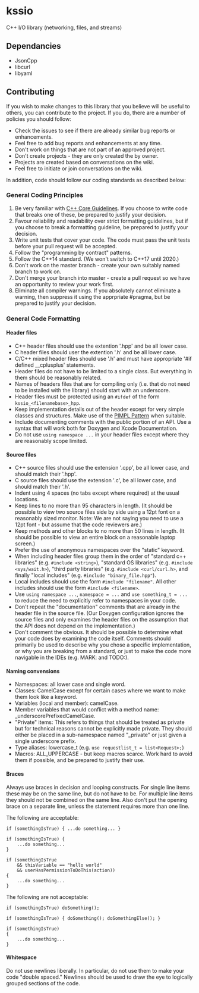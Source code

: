 # kssio
C++ I/O library (networking, files, and streams)

## Dependancies

* JsonCpp
* libcurl
* libyaml

## Contributing

If you wish to make changes to this library that you believe will be useful to others, you can
contribute to the project. If you do, there are a number of policies you should follow:

* Check the issues to see if there are already similar bug reports or enhancements.
* Feel free to add bug reports and enhancements at any time.
* Don't work on things that are not part of an approved project.
* Don't create projects - they are only created the by owner.
* Projects are created based on conversations on the wiki.
* Feel free to initiate or join conversations on the wiki.

In addition, code should follow our coding standards as described below:

### General Coding Principles

1. Be very familiar with [C++ Core Guidelines](http://isocpp.github.io/CppCoreGuidelines/CppCoreGuidelines).
If you choose to write code that breaks one of these, be prepared to justify your decision.
2. Favour reliability and readability over strict formatting guidelines, but if you choose to break a 
formatting guideline, be prepared to justify your decision.
3. Write unit tests that cover your code. The code must pass the unit tests before your pull request will be accepted.
4. Follow the "programming by contract" patterns. 
5. Follow the C++14 standard. (We won't switch to C++17 until 2020.)
6. Don't work on the master branch - create your own suitably named branch to work on.
7. Don't merge your branch into master - create a pull request so we have an opportunity to review your work first.
8. Eliminate all compiler warnings. If you absolutely cannot eliminate a warning, then suppress it
using the apprpriate #pragma, but be prepared to justify your decision.

### General Code Formatting

#### Header files

* C++ header files should use the extention '.hpp' and be all lower case.
* C header files should user the extention '.h' and be all lower case.
* C/C++ mixed header files should use '.h' and must have appropriate '#if defined __cplusplus' statements.
* Header files do not have to be limited to a single class. But everything in them should be
reasonably related.
* Names of headers files that are for compiling only (i.e. that do not need to be installed with the library) should start with an underscore.
* Header files must be protected using an `#ifdef` of the form `kssio_<filenamebase>_hpp`.
* Keep implementation details out of the header except for very simple classes and structures. Make use of the [PIMPL Pattern](https://en.cppreference.com/w/cpp/language/pimpl) when suitable.
* Include documenting comments with the public portion of an API. Use a syntax that will work both for Doxygen and Xcode Documentation.
* Do not use `using namespace ...` in your header files except where they are reasonably scope limited.

#### Source files

* C++ source files should use the extension '.cpp', be all lower case, and should match their '.hpp'.
* C source files should use the extension '.c', be all lower case, and should match their '.h'.
* Indent using 4 spaces (no tabs except where required) at the usual locations.
* Keep lines to no more than 95 characters in length. (It should be possible to view two source
files side by side using a 12pt font on a reasonably sized monitor. Note: We are not saying you
need to use a 12pt font - but assume that the code reviewers are.)
* Keep methods and other blocks to no more than 50 lines in length. (It should be possible to
view an entire block on a reasonable laptop screen.)
* Prefer the use of anonymous namespaces over the "static" keyword.
* When including header files group them in the order of "standard c++ libraries" (e.g. `#include <string>`), 
"standard OS libraries" (e.g. `#include <sys/wait.h>`), 
"third party libraries" (e.g. `#include <curl/curl.h>`, 
and finally "local includes" (e.g. `#include "binary_file.hpp"`).
* Local includes should use the form `#include "filename"`. All other includes should use the form `#include <filename>`.
* Use `using namespace ...`, `namespace = ...` and `use something_t = ...` to reduce the need to explicitly refer to namespaces in your code.
* Don't repeat the "documentation" comments that are already in the header file in the source file.
(Our Doxygen configuration ignores the source files and only examines the header files on the
assumption that the API does not depend on the implementation.)
* Don't comment the obvious. It should be possible to determine what your code does by 
examining the code itself. Comments should primarily be used to describe why you chose a
specific implementation, or why you are breaking from a standard, or just to make the code more 
navigable in the IDEs (e.g. MARK: and TODO:).

#### Naming convensions

* Namespaces: all lower case and single word.
* Classes: CamelCase except for certain cases where we want to make them look like a keyword.
* Variables (local and member): camelCase.
* Member variables that would conflict with a method name: _underscorePrefixedCamelCase.
* "Private" items: This refers to things that should be treated as private but for technical reasons cannot be explicitly made private. They should either be placed in a sub-namespace named "_private" or just given a single underscore prefix.
* Type aliases: lowercase_t (e.g. `use requestlist_t = list<Request>;`)
* Macros: ALL_UPPERCASE - but keep macros scarce. Work hard to avoid them if possible,
and be prepared to justify their use.

#### Braces

Always use braces in decision and looping constructs. For single line items these may be on the same line,
but do not have to be. For multiple line items they should not be combined on the same line. Also
don't put the opening brace on a separate line, unless the statement requires more than one line.

The following are acceptable:

    if (somethingIsTrue) { ...do something... }

    if (somethingIsTrue) {
        ...do something... 
    }

    if (somethingIsTrue 
        && thisVariable == "hello world"
        && userHasPermissionToDoThis(action))
    {
        ...do something...
    }

The following are not acceptable:

    if (somethingIsTrue) doSomething();
    
    if (somethingIsTrue) { doSomething(); doSomethingElse(); }

    if (somethingIsTrue)
    {
        ...do something...
    }

#### Whitespace

Do not use newlines liberally. In particular, do not use them to make your code "double spaced."
Newlines should be used to draw the eye to logically grouped sections of the code.
